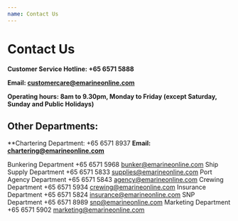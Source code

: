 ```yaml
---
name: Contact Us 
---
```


# Contact Us 

**Customer Service Hotline: +65 6571 5888**

**Email: [customercare@emarineonline.com](mailto:customercare@emarineonline.com)**

**Operating hours: 8am to 9.30pm, Monday to Friday (except Saturday, Sunday and Public Holidays)**

## Other Departments:

**Chartering Department: +65 6571 8937
**Email: [chartering@emarineonline.com](mailto:chartering@emarineonline.com)**

Bunkering Department
+65 6571 5968
bunker@emarineonline.com
Ship Supply Department
+65 6571 5833
supplies@emarineonline.com	Port Agency Department
+65 6571 5843
agency@emarineonline.com
Crewing Department
+65 6571 5934
crewing@emarineonline.com	Insurance Department
+65 6571 5824
insurance@emarineonline.com
SNP Department
+65 6571 8989
snp@emarineonline.com	Marketing Department
+65 6571 5902
marketing@emarineonline.com
